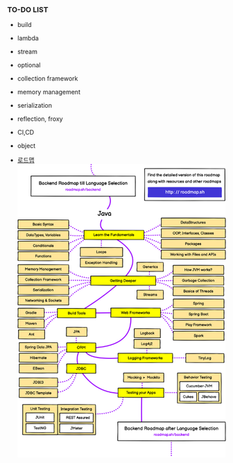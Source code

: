 ### TO-DO LIST
- build
- lambda
- stream
- optional
- collection framework
- memory management
- serialization
- reflection, froxy 
- CI,CD
- object

- [로드맵](https://roadmap.sh/java)
![Alt text](../99_img/00_java.png)

